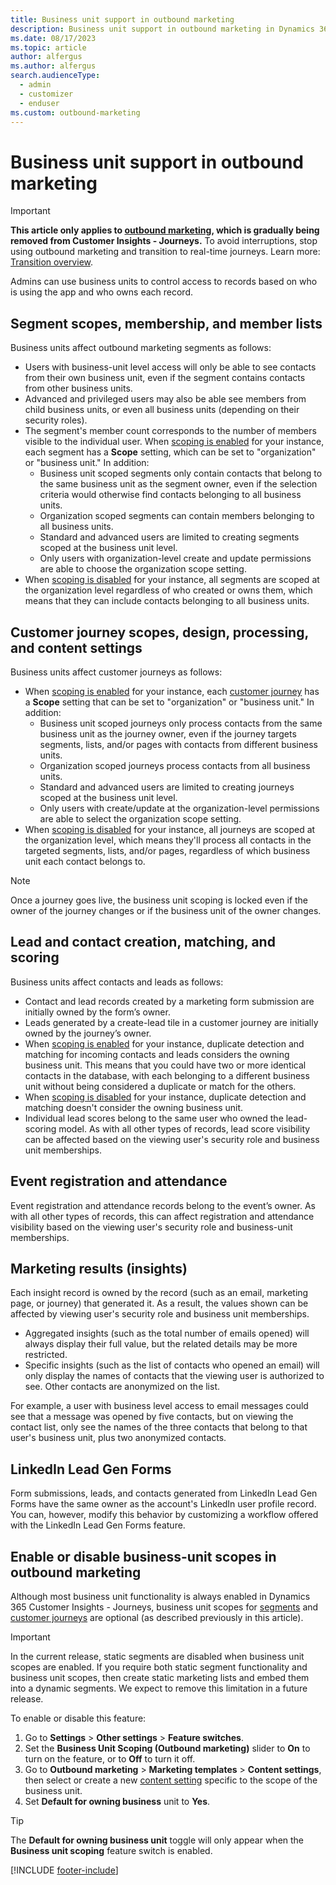 ```yaml
---
title: Business unit support in outbound marketing
description: Business unit support in outbound marketing in Dynamics 365 Customer Insights - Journeys.
ms.date: 08/17/2023
ms.topic: article
author: alfergus
ms.author: alfergus
search.audienceType: 
  - admin
  - customizer
  - enduser
ms.custom: outbound-marketing
---
```


# Business unit support in outbound marketing

> [!IMPORTANT]
> **This article only applies to [outbound marketing](user-guide.md), which is gradually being removed from Customer Insights - Journeys.** To avoid interruptions, stop using outbound marketing and transition to real-time journeys. Learn more: [Transition overview](transition-overview.md).

Admins can use business units to control access to records based on who is using the app and who owns each record.

## Segment scopes, membership, and member lists

Business units affect outbound marketing segments as follows:

- Users with business-unit level access will only be able to see contacts from their own business unit, even if the segment contains contacts from other business units.
- Advanced and privileged users may also be able see members from child business units, or even all business units (depending on their security roles).
- The segment's member count corresponds to the number of members visible to the individual user. When [scoping is enabled](business-units-support-outbound-marketing.md#enable-or-disable-business-unit-scopes-in-outbound-marketing) for your instance, each segment has a **Scope** setting, which can be set to "organization" or "business unit." In addition:
    - Business unit scoped segments only contain contacts that belong to the same business unit as the segment owner, even if the selection criteria would otherwise find contacts belonging to all business units.
    - Organization scoped segments can contain members belonging to all business units.
    - Standard and advanced users are limited to creating segments scoped at the business unit level.
    - Only users with organization-level create and update permissions are able to choose the organization scope setting.
- When [scoping is disabled](business-units-support-outbound-marketing.md#enable-or-disable-business-unit-scopes-in-outbound-marketing) for your instance, all segments are scoped at the organization level regardless of who created or owns them, which means that they can include contacts belonging to all business units.

## Customer journey scopes, design, processing, and content settings

Business units affect customer journeys as follows:

- When [scoping is enabled](business-units-support-outbound-marketing.md#enable-or-disable-business-unit-scopes-in-outbound-marketing) for your instance, each [customer journey](customer-journeys-create-automated-campaigns.md) has a **Scope** setting that can be set to "organization" or "business unit." In addition:
    - Business unit scoped journeys only process contacts from the same business unit as the journey owner, even if the journey targets segments, lists, and/or pages with contacts from different business units.
    - Organization scoped journeys process contacts from all business units.
    - Standard and advanced users are limited to creating journeys scoped at the business unit level.
    - Only users with create/update at the organization-level permissions are able to select the organization scope setting.
- When [scoping is disabled](business-units-support-outbound-marketing.md#enable-or-disable-business-unit-scopes-in-outbound-marketing) for your instance, all journeys are scoped at the organization level, which means they'll process all contacts in the targeted segments, lists, and/or pages, regardless of which business unit each contact belongs to.

> [!NOTE]
> Once a journey goes live, the business unit scoping is locked even if the owner of the journey changes or if the business unit of the owner changes.

## Lead and contact creation, matching, and scoring

Business units affect contacts and leads as follows:

- Contact and lead records created by a marketing form submission are initially owned by the form’s owner.
- Leads generated by a create-lead tile in a customer journey are initially owned by the journey’s owner.
- When [scoping is enabled](business-units-support-outbound-marketing.md#enable-or-disable-business-unit-scopes-in-outbound-marketing) for your instance, duplicate detection and matching for incoming contacts and leads considers the owning business unit. This means that you could have two or more identical contacts in the database, with each belonging to a different business unit without being considered a duplicate or match for the others.
- When [scoping is disabled](business-units-support-outbound-marketing.md#enable-or-disable-business-unit-scopes-in-outbound-marketing) for your instance, duplicate detection and matching doesn't consider the owning business unit.
- Individual lead scores belong to the same user who owned the lead-scoring model. As with all other types of records, lead score visibility can be affected based on the viewing user's security role and business unit memberships.

## Event registration and attendance

Event registration and attendance records belong to the event’s owner. As with all other types of records, this can affect registration and attendance visibility based on the viewing user's security role and business-unit memberships.

## Marketing results (insights)

Each insight record is owned by the record (such as an email, marketing page, or journey) that generated it. As a result, the values shown can be affected by viewing user's security role and business unit memberships.

- Aggregated insights (such as the total number of emails opened) will always display their full value, but the related details may be more restricted.
- Specific insights (such as the list of contacts who opened an email) will only display the names of contacts that the viewing user is authorized to see. Other contacts are anonymized on the list.

For example, a user with business level access to email messages could see that a message was opened by five contacts, but on viewing the contact list, only see the names of the three contacts that belong to that user's business unit, plus two anonymized contacts.

## LinkedIn Lead Gen Forms

Form submissions, leads, and contacts generated from LinkedIn Lead Gen Forms have the same owner as the account's LinkedIn user profile record. You can, however, modify this behavior by customizing a workflow offered with the LinkedIn Lead Gen Forms feature.

## Enable or disable business-unit scopes in outbound marketing

Although most business unit functionality is always enabled in Dynamics 365 Customer Insights - Journeys, business unit scopes for [segments](business-units-support-outbound-marketing.md#segment-scopes-membership-and-member-lists) and [customer journeys](business-units-support-outbound-marketing.md#customer-journey-scopes-design-processing-and-content-settings) are optional (as described previously in this article).

> [!IMPORTANT]
> In the current release, static segments are disabled when business unit scopes are enabled. If you require both static segment functionality and business unit scopes, then create static marketing lists and embed them into a dynamic segments. We expect to remove this limitation in a future release.

To enable or disable this feature:

1. Go to **Settings** > **Other settings** > **Feature switches**.
1. Set the **Business Unit Scoping (Outbound marketing)** slider to **On** to turn on the feature, or to **Off** to turn it off.
1. Go to **Outbound marketing** > **Marketing templates** > **Content settings**, then select or create a new [content setting](dynamic-email-content.md) specific to the scope of the business unit.
1. Set **Default for owning business** unit to **Yes**.

> [!TIP]
> The **Default for owning business unit** toggle will only appear when the **Business unit scoping** feature switch is enabled.

[!INCLUDE [footer-include](./includes/footer-banner.md)]
